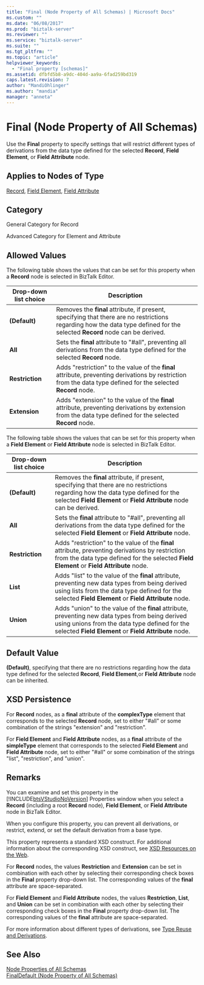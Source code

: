 ```yaml
---
title: "Final (Node Property of All Schemas) | Microsoft Docs"
ms.custom: ""
ms.date: "06/08/2017"
ms.prod: "biztalk-server"
ms.reviewer: ""
ms.service: "biztalk-server"
ms.suite: ""
ms.tgt_pltfrm: ""
ms.topic: "article"
helpviewer_keywords: 
  - "Final property [schemas]"
ms.assetid: dfbfd5b8-a9dc-404d-aa9a-6fad259bd319
caps.latest.revision: 7
author: "MandiOhlinger"
ms.author: "mandia"
manager: "anneta"
---
```

# Final (Node Property of All Schemas)
Use the **Final** property to specify settings that will restrict different types of derivations from the data type defined for the selected **Record**, **Field Element**, or **Field Attribute** node.  
  
## Applies to Nodes of Type  
 [Record](../core/record-node-properties.md), [Field Element](../core/field-element-node-properties.md), [Field Attribute](../core/field-attribute-node-properties.md)  
  
## Category  
 General Category for Record  
  
 Advanced Category for Element and Attribute  
  
## Allowed Values  
 The following table shows the values that can be set for this property when a **Record** node is selected in BizTalk Editor.  
  
|Drop-down list choice|Description|  
|----------------------------|-----------------|  
|**(Default)**|Removes the **final** attribute, if present, specifying that there are no restrictions regarding how the data type defined for the selected **Record** node can be derived.|  
|**All**|Sets the **final** attribute to "#all", preventing all derivations from the data type defined for the selected **Record** node.|  
|**Restriction**|Adds "restriction" to the value of the **final** attribute, preventing derivations by restriction from the data type defined for the selected **Record** node.|  
|**Extension**|Adds "extension" to the value of the **final** attribute, preventing derivations by extension from the data type defined for the selected **Record** node.|  
  
 The following table shows the values that can be set for this property when a **Field Element** or **Field Attribute** node is selected in BizTalk Editor.  
  
|Drop-down list choice|Description|  
|----------------------------|-----------------|  
|**(Default)**|Removes the **final** attribute, if present, specifying that there are no restrictions regarding how the data type defined for the selected **Field Element** or **Field Attribute** node can be derived.|  
|**All**|Sets the **final** attribute to "#all", preventing all derivations from the data type defined for the selected **Field Element** or **Field Attribute** node.|  
|**Restriction**|Adds "restriction" to the value of the **final** attribute, preventing derivations by restriction from the data type defined for the selected **Field Element** or **Field Attribute** node.|  
|**List**|Adds "list" to the value of the **final** attribute, preventing new data types from being derived using lists from the data type defined for the selected **Field Element** or **Field Attribute** node.|  
|**Union**|Adds "union" to the value of the **final** attribute, preventing new data types from being derived using unions from the data type defined for the selected **Field Element** or **Field Attribute** node.|  
  
## Default Value  
 **(Default)**, specifying that there are no restrictions regarding how the data type defined for the selected **Record**, **Field Element**,or **Field Attribute** node can be inherited.  
  
## XSD Persistence  
 For **Record** nodes, as a **final** attribute of the **complexType** element that corresponds to the selected **Record** node, set to either "#all" or some combination of the strings "extension" and "restriction".  
  
 For **Field Element** and **Field Attribute** nodes, as a **final** attribute of the **simpleType** element that corresponds to the selected **Field Element** and **Field Attribute** node, set to either "#all" or some combination of the strings "list", "restriction", and "union".  
  
## Remarks  
 You can examine and set this property in the [!INCLUDE[btsVStudioNoVersion](../includes/btsvstudionoversion-md.md)] Properties window when you select a **Record** (including a root **Record** node), **Field Element**, or **Field Attribute** node in BizTalk Editor.  
  
 When you configure this property, you can prevent all derivations, or restrict, extend, or set the default derivation from a base type.  
  
 This property represents a standard XSD construct. For additional information about the corresponding XSD construct, see [XSD Resources on the Web](../core/xsd-resources-on-the-web.md).  
  
 For **Record** nodes, the values **Restriction** and **Extension** can be set in combination with each other by selecting their corresponding check boxes in the **Final** property drop-down list. The corresponding values of the **final** attribute are space-separated.  
  
 For **Field Element** and **Field Attribute** nodes, the values **Restriction**, **List**, and **Union** can be set in combination with each other by selecting their corresponding check boxes in the **Final** property drop-down list. The corresponding values of the **final** attribute are space-separated.  
  
 For more information about different types of derivations, see [Type Reuse and Derivations](../core/type-reuse-and-derivations.md).  
  
## See Also  
 [Node Properties of All Schemas](../core/node-properties-of-all-schemas.md)   
 [FinalDefault (Node Property of All Schemas)](../core/finaldefault-node-property-of-all-schemas.md)